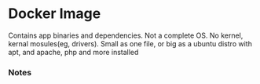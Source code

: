 # Docker Image
Contains app binaries and dependencies. Not a complete OS. No kernel, kernal mosules(eg, drivers). Small as one file, or big as a ubuntu distro with apt, and apache, php and more installed

### Notes


